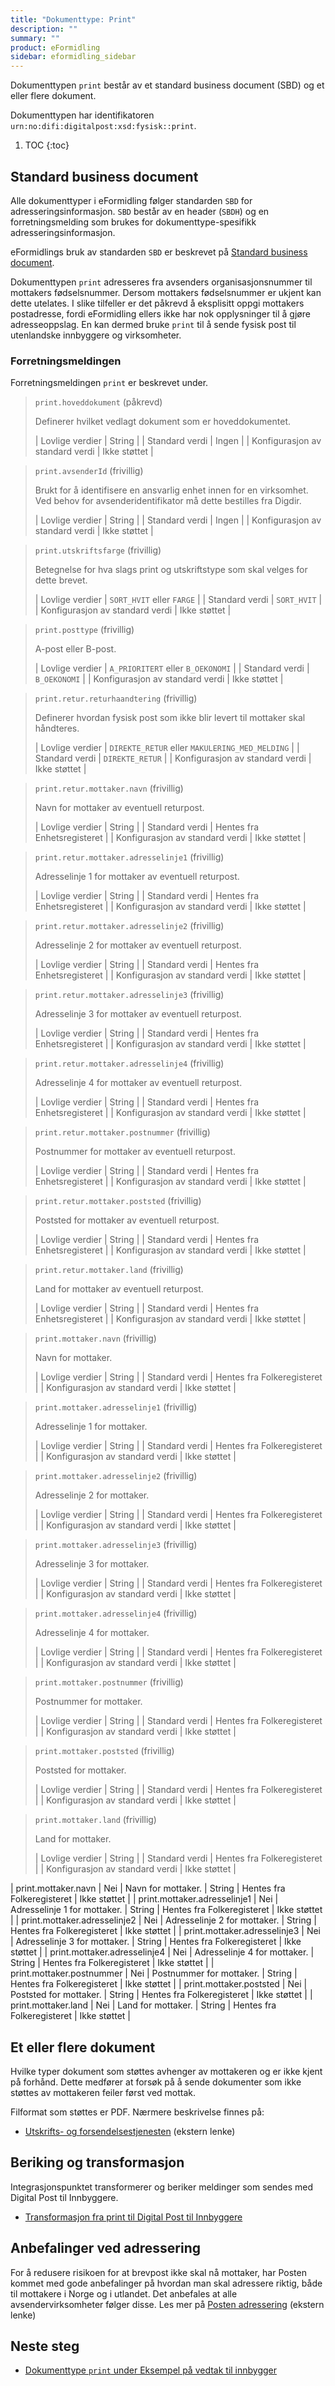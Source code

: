 ```yaml
---
title: "Dokumenttype: Print"
description: ""
summary: ""
product: eFormidling
sidebar: eformidling_sidebar
---
```


Dokumenttypen `print` består av et standard business document (SBD) og et eller flere dokument.

Dokumenttypen har identifikatoren `urn:no:difi:digitalpost:xsd:fysisk::print`.

1. TOC
{:toc}

## Standard business document

Alle dokumenttyper i eFormidling følger standarden `SBD` for adresseringsinformasjon. `SBD` består av en header (`SBDH`)
og en forretningsmelding som brukes for dokumenttype-spesifikk adresseringsinformasjon.

eFormidlings bruk av standarden `SBD` er beskrevet på [Standard business document](standard_sbd).

Dokumenttypen `print` adresseres fra avsenders organisasjonsnummer til mottakers fødselsnummer. Dersom mottakers
fødselsnummer er ukjent kan dette utelates. I slike tilfeller er det påkrevd å eksplisitt oppgi mottakers postadresse, fordi
eFormidling ellers ikke har nok opplysninger til å gjøre adresseoppslag. En kan dermed bruke `print` til å sende fysisk post
til utenlandske innbyggere og virksomheter.

### Forretningsmeldingen

Forretningsmeldingen `print` er beskrevet under.

> `print.hoveddokument` (påkrevd)
>
> Definerer hvilket vedlagt dokument som er hoveddokumentet.
>
> | Lovlige verdier                 | String        |
> | Standard verdi                  | Ingen         |
> | Konfigurasjon av standard verdi | Ikke støttet  |

> `print.avsenderId` (frivillig)
>
> Brukt for å identifisere en ansvarlig enhet innen for en virksomhet. Ved behov for avsenderidentifikator må dette
> bestilles fra Digdir.
>
> | Lovlige verdier                 | String        |
> | Standard verdi                  | Ingen         |
> | Konfigurasjon av standard verdi | Ikke støttet  |

> `print.utskriftsfarge` (frivillig)
>
> Betegnelse for hva slags print og utskriftstype som skal velges for dette brevet.
>
> | Lovlige verdier                 | `SORT_HVIT` eller `FARGE` |
> | Standard verdi                  | `SORT_HVIT`               |
> | Konfigurasjon av standard verdi | Ikke støttet              |

> `print.posttype` (frivillig)
>
> A-post eller B-post.
>
> | Lovlige verdier                 | `A_PRIORITERT` eller `B_OEKONOMI` |
> | Standard verdi                  | `B_OEKONOMI`                      |
> | Konfigurasjon av standard verdi | Ikke støttet                      |

> `print.retur.returhaandtering` (frivillig)
>
> Definerer hvordan fysisk post som ikke blir levert til mottaker skal håndteres.
>
> | Lovlige verdier                 | `DIREKTE_RETUR` eller `MAKULERING_MED_MELDING` |
> | Standard verdi                  | `DIREKTE_RETUR`                                |
> | Konfigurasjon av standard verdi | Ikke støttet                                   |

> `print.retur.mottaker.navn` (frivillig)
>
> Navn for mottaker av eventuell returpost.
>
> | Lovlige verdier                 | String                      |
> | Standard verdi                  | Hentes fra Enhetsregisteret |
> | Konfigurasjon av standard verdi | Ikke støttet                |

> `print.retur.mottaker.adresselinje1` (frivillig)
>
> Adresselinje 1 for mottaker av eventuell returpost.
>
> | Lovlige verdier                 | String                      |
> | Standard verdi                  | Hentes fra Enhetsregisteret |
> | Konfigurasjon av standard verdi | Ikke støttet                |

> `print.retur.mottaker.adresselinje2` (frivillig)
>
> Adresselinje 2 for mottaker av eventuell returpost.
>
> | Lovlige verdier                 | String                      |
> | Standard verdi                  | Hentes fra Enhetsregisteret |
> | Konfigurasjon av standard verdi | Ikke støttet                |

> `print.retur.mottaker.adresselinje3` (frivillig)
>
> Adresselinje 3 for mottaker av eventuell returpost.
>
> | Lovlige verdier                 | String                      |
> | Standard verdi                  | Hentes fra Enhetsregisteret |
> | Konfigurasjon av standard verdi | Ikke støttet                |

> `print.retur.mottaker.adresselinje4` (frivillig)
>
> Adresselinje 4 for mottaker av eventuell returpost.
>
> | Lovlige verdier                 | String                      |
> | Standard verdi                  | Hentes fra Enhetsregisteret |
> | Konfigurasjon av standard verdi | Ikke støttet                |

> `print.retur.mottaker.postnummer` (frivillig)
>
> Postnummer for mottaker av eventuell returpost.
>
> | Lovlige verdier                 | String                      |
> | Standard verdi                  | Hentes fra Enhetsregisteret |
> | Konfigurasjon av standard verdi | Ikke støttet                |

> `print.retur.mottaker.poststed` (frivillig)
>
> Poststed for mottaker av eventuell returpost.
>
> | Lovlige verdier                 | String                      |
> | Standard verdi                  | Hentes fra Enhetsregisteret |
> | Konfigurasjon av standard verdi | Ikke støttet                |

> `print.retur.mottaker.land` (frivillig)
>
> Land for mottaker av eventuell returpost.
>
> | Lovlige verdier                 | String                      |
> | Standard verdi                  | Hentes fra Enhetsregisteret |
> | Konfigurasjon av standard verdi | Ikke støttet                |



> `print.mottaker.navn` (frivillig)
>
> Navn for mottaker.
>
> | Lovlige verdier                 | String                      |
> | Standard verdi                  | Hentes fra Folkeregisteret  |
> | Konfigurasjon av standard verdi | Ikke støttet                |

> `print.mottaker.adresselinje1` (frivillig)
>
> Adresselinje 1 for mottaker.
>
> | Lovlige verdier                 | String                      |
> | Standard verdi                  | Hentes fra Folkeregisteret  |
> | Konfigurasjon av standard verdi | Ikke støttet                |

> `print.mottaker.adresselinje2` (frivillig)
>
> Adresselinje 2 for mottaker.
>
> | Lovlige verdier                 | String                      |
> | Standard verdi                  | Hentes fra Folkeregisteret  |
> | Konfigurasjon av standard verdi | Ikke støttet                |

> `print.mottaker.adresselinje3` (frivillig)
>
> Adresselinje 3 for mottaker.
>
> | Lovlige verdier                 | String                      |
> | Standard verdi                  | Hentes fra Folkeregisteret  |
> | Konfigurasjon av standard verdi | Ikke støttet                |

> `print.mottaker.adresselinje4` (frivillig)
>
> Adresselinje 4 for mottaker.
>
> | Lovlige verdier                 | String                      |
> | Standard verdi                  | Hentes fra Folkeregisteret  |
> | Konfigurasjon av standard verdi | Ikke støttet                |

> `print.mottaker.postnummer` (frivillig)
>
> Postnummer for mottaker.
>
> | Lovlige verdier                 | String                      |
> | Standard verdi                  | Hentes fra Folkeregisteret  |
> | Konfigurasjon av standard verdi | Ikke støttet                |

> `print.mottaker.poststed` (frivillig)
>
> Poststed for mottaker.
>
> | Lovlige verdier                 | String                      |
> | Standard verdi                  | Hentes fra Folkeregisteret  |
> | Konfigurasjon av standard verdi | Ikke støttet                |

> `print.mottaker.land` (frivillig)
>
> Land for mottaker.
>
> | Lovlige verdier                 | String                      |
> | Standard verdi                  | Hentes fra Folkeregisteret  |
> | Konfigurasjon av standard verdi | Ikke støttet                |


| <nobr>print.mottaker.navn</nobr>                | Nei     | Navn for mottaker.                                                                | String                                         | Hentes fra Folkeregisteret  | Ikke støttet |
| <nobr>print.mottaker.adresselinje1</nobr>       | Nei     | Adresselinje 1 for mottaker.                                                      | String                                         | Hentes fra Folkeregisteret  | Ikke støttet |
| <nobr>print.mottaker.adresselinje2</nobr>       | Nei     | Adresselinje 2 for mottaker.                                                      | String                                         | Hentes fra Folkeregisteret  | Ikke støttet |
| <nobr>print.mottaker.adresselinje3</nobr>       | Nei     | Adresselinje 3 for mottaker.                                                      | String                                         | Hentes fra Folkeregisteret  | Ikke støttet |
| <nobr>print.mottaker.adresselinje4</nobr>       | Nei     | Adresselinje 4 for mottaker.                                                      | String                                         | Hentes fra Folkeregisteret  | Ikke støttet |
| <nobr>print.mottaker.postnummer</nobr>          | Nei     | Postnummer for mottaker.                                                          | String                                         | Hentes fra Folkeregisteret  | Ikke støttet |
| <nobr>print.mottaker.poststed</nobr>            | Nei     | Poststed for mottaker.                                                            | String                                         | Hentes fra Folkeregisteret  | Ikke støttet |
| <nobr>print.mottaker.land</nobr>                | Nei     | Land for mottaker.                                                                | String                                         | Hentes fra Folkeregisteret  | Ikke støttet |
 
## Et eller flere dokument

Hvilke typer dokument som støttes avhenger av mottakeren og er ikke kjent på forhånd. Dette medfører at forsøk på å
sende dokumenter som ikke støttes av mottakeren feiler først ved mottak.

Filformat som støttes er PDF. Nærmere beskrivelse finnes på:

- [Utskrifts- og forsendelsestjenesten](https://samarbeid.digdir.no/digital-postkasse/utskrifts-og-forsendelsestjenesten/644) (ekstern lenke)

## Beriking og transformasjon

Integrasjonspunktet transformerer og beriker meldinger som sendes med Digital Post til Innbyggere.

- [Transformasjon fra print til Digital Post til Innbyggere](../Transformasjoner/print_til_digital_post_til_innbyggere)

## Anbefalinger ved adressering

For å redusere risikoen for at brevpost ikke skal nå mottaker, har Posten kommet med gode anbefalinger på hvordan man skal adressere riktig, både til mottakere i Norge og i utlandet. Det anbefales at alle avsendervirksomheter følger disse. Les mer på [Posten adressering](https://www.posten.no/sende/adressering) (ekstern lenke)

## Neste steg

- [Dokumenttype `print` under Eksempel på vedtak til innbygger](../Eksempel/vedtak_til_innbygger#dersom-dokumenttype-print-st%C3%B8ttes)

